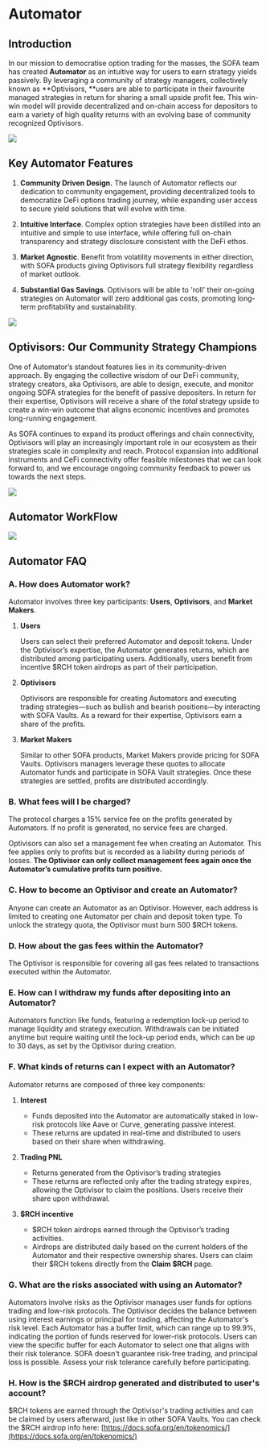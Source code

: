 # Automator

## Introduction

In our mission to democratise option trading for the masses, the SOFA team has created **Automator** as an intuitive way for users to earn strategy yields passively.  By leveraging a community of strategy managers, collectively known as **Optivisors, **users are able to participate in their favourite managed strategies in return for sharing a small upside profit fee.  This win-win model will provide decentralized and on-chain access for depositors to earn a variety of high quality returns with an evolving base of community recognized Optivisors.

![](../../static/WpN2bQGaOoLbV5xAyAtuLyhXsWe.png)


## Key Automator Features

1. **Community Driven Design.**  The launch of Automator reflects our dedication to community engagement, providing decentralized tools to democratize DeFi options trading journey, while expanding user access to secure yield solutions that will evolve with time.

2. **Intuitive Interface**.  Complex option strategies have been distilled into an intuitive and simple to use interface, while offering full on-chain transparency and strategy disclosure consistent with the DeFi ethos.

3. **Market Agnostic**.  Benefit from volatility movements in either direction, with SOFA products giving Optivisors full strategy flexibility regardless of market outlook.

4. **Substantial Gas Savings**.  Optivisors will be able to 'roll' their on-going strategies on Automator will zero additional gas costs, promoting long-term profitability and sustainability.

![](../../static/WhuobjfZ6oJLI7xIJxduEgXGsHe.png)


## Optivisors: Our Community Strategy Champions

One of Automator’s standout features lies in its community-driven approach.  By engaging the collective wisdom of our DeFi community, strategy creators, aka Optivisors, are able to design, execute, and monitor ongoing SOFA strategies for the benefit of passive depositers.  In return for their expertise, Optivisors will receive a share of the _total_ strategy upside to create a win-win outcome that aligns economic incentives and promotes long-running engagement.

As SOFA continues to expand its product offerings and chain connectivity, Optivisors will play an increasingly important role in our ecosystem as their strategies scale in complexity and reach.  Protocol expansion into additional instruments and CeFi connectivity offer feasible milestones that we can look forward to, and we encourage ongoing community feedback to power us towards the next steps.

![](../../static/FaqsbCCa5oihmhx6SXFuuJfds7b.png)


## Automator WorkFlow

![](../../static/automator_workflow.png)


## Automator FAQ

### A. How does Automator work?

Automator involves three key participants: **Users**, **Optivisors**, and **Market Makers**.

1. **Users**

   Users can select their preferred Automator and deposit tokens. Under the Optivisor’s expertise, the Automator generates returns, which are distributed among participating users. Additionally, users benefit from incentive $RCH token airdrops as part of their participation.

2. **Optivisors**

   Optivisors are responsible for creating Automators and executing trading strategies—such as bullish and bearish positions—by interacting with SOFA Vaults. As a reward for their expertise, Optivisors earn a share of the profits.
   
3. **Market Makers**

   Similar to other SOFA products, Market Makers provide pricing for SOFA Vaults. Optivisors managers leverage these quotes to allocate Automator funds and participate in SOFA Vault strategies. Once these strategies are settled, profits are distributed accordingly.

### B. What fees will I be charged?

The protocol charges a 15% service fee on the profits generated by Automators. If no profit is generated, no service fees are charged.

Optivisors can also set a management fee when creating an Automator. This fee applies only to profits but is recorded as a liability during periods of losses. **The Optivisor can only collect management fees again once the Automator’s cumulative profits turn positive.**

### C. How to become an Optivisor and create an Automator?

Anyone can create an Automator as an Optivisor. However, each address is limited to creating one Automator per chain and deposit token type. To unlock the strategy quota, the Optivisor must burn 500 $RCH tokens.

### D. How about the gas fees within the Automator?

The Optivisor is responsible for covering all gas fees related to transactions executed within the Automator.

### E. How can I withdraw my funds after depositing into an Automator?

Automators function like funds, featuring a redemption lock-up period to manage liquidity and strategy execution. Withdrawals can be initiated anytime but require waiting until the lock-up period ends, which can be up to 30 days, as set by the Optivisor during creation.

### F. What kinds of returns can I expect with an Automator?

Automator returns are composed of three key components:

1. **Interest**

   - Funds deposited into the Automator are automatically staked in low-risk protocols like Aave or Curve, generating passive interest.
   - These returns are updated in real-time and distributed to users based on their share when withdrawing.

2. **Trading PNL**

   - Returns generated from the Optivisor’s trading strategies
   - These returns are reflected only after the trading strategy expires, allowing the Optivisor to claim the positions. Users receive their share upon withdrawal.

3. **$RCH incentive**

   - $RCH token airdrops earned through the Optivisor’s trading activities.
   - Airdrops are distributed daily based on the current holders of the Automator and their respective ownership shares. Users can claim their $RCH tokens directly from the **Claim $RCH** page.

### G. What are the risks associated with using an Automator?

Automators involve risks as the Optivisor manages user funds for options trading and low-risk protocols. The Optivisor decides the balance between using interest earnings or principal for trading, affecting the Automator's risk level. Each Automator has a buffer limit, which can range up to 99.9%, indicating the portion of funds reserved for lower-risk protocols. Users can view the specific buffer for each Automator to select one that aligns with their risk tolerance. SOFA doesn't guarantee risk-free trading, and principal loss is possible. Assess your risk tolerance carefully before participating.

### H. How is the $RCH airdrop generated and distributed to user's account?

$RCH tokens are earned through the Optivisor's trading activities and can be claimed by users afterward, just like in other SOFA Vaults. You can check the $RCH airdrop info here: [https://docs.sofa.org/en/tokenomics/](https://docs.sofa.org/en/tokenomics/)
